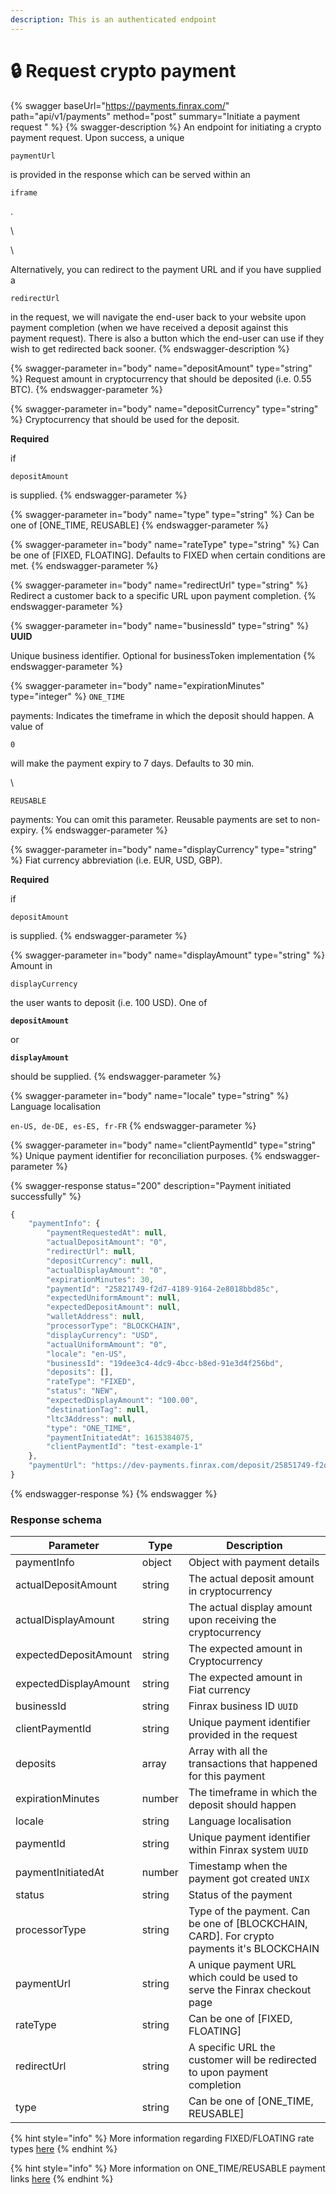 ```yaml
---
description: This is an authenticated endpoint
---
```


# 🔒 Request crypto payment

{% swagger baseUrl="https://payments.finrax.com/" path="api/v1/payments" method="post" summary="Initiate a payment request " %}
{% swagger-description %}
An endpoint for initiating a crypto payment request. Upon success, a unique 

`paymentUrl`

is provided in the response which can be served within an

`iframe`

. 

\




\


Alternatively, you can redirect to the payment URL and if you have supplied a

`redirectUrl`

 in the request, we will navigate the end-user back to your website upon payment completion (when we have received a deposit against this payment request). There is also a button which the end-user can use if they wish to get redirected back sooner.
{% endswagger-description %}

{% swagger-parameter in="body" name="depositAmount" type="string" %}
Request amount in cryptocurrency that should be deposited (i.e. 0.55 BTC).
{% endswagger-parameter %}

{% swagger-parameter in="body" name="depositCurrency" type="string" %}
Cryptocurrency that should be used for the deposit. 

**Required**

 if 

`depositAmount`

 is supplied.
{% endswagger-parameter %}

{% swagger-parameter in="body" name="type" type="string" %}
Can be one of [ONE_TIME, REUSABLE]
{% endswagger-parameter %}

{% swagger-parameter in="body" name="rateType" type="string" %}
Can be one of [FIXED, FLOATING]. Defaults to FIXED when certain conditions are met. 
{% endswagger-parameter %}

{% swagger-parameter in="body" name="redirectUrl" type="string" %}
Redirect a customer back to a specific URL upon payment completion. 
{% endswagger-parameter %}

{% swagger-parameter in="body" name="businessId" type="string" %}
**UUID**

 Unique business identifier. Optional for businessToken implementation
{% endswagger-parameter %}

{% swagger-parameter in="body" name="expirationMinutes" type="integer" %}
`ONE_TIME`

 payments: Indicates the timeframe in which the deposit should happen. A value of 

`0`

 will make the payment expiry to 7 days. Defaults to 30 min.

\




`REUSABLE`

 payments: You can omit this parameter. Reusable payments are set to non-expiry.
{% endswagger-parameter %}

{% swagger-parameter in="body" name="displayCurrency" type="string" %}
Fiat currency abbreviation (i.e. EUR, USD, GBP). 

**Required**

 if 

`depositAmount`

 is supplied.
{% endswagger-parameter %}

{% swagger-parameter in="body" name="displayAmount" type="string" %}
Amount in 

`displayCurrency`

the user wants to deposit (i.e. 100 USD). One of 

**`depositAmount`**

 or 

**`displayAmount`**

 should be supplied.
{% endswagger-parameter %}

{% swagger-parameter in="body" name="locale" type="string" %}
Language localisation 

`en-US, de-DE, es-ES, fr-FR`
{% endswagger-parameter %}

{% swagger-parameter in="body" name="clientPaymentId" type="string" %}
Unique payment identifier for reconciliation purposes.
{% endswagger-parameter %}

{% swagger-response status="200" description="Payment initiated successfully" %}
```javascript
{
    "paymentInfo": {
        "paymentRequestedAt": null,
        "actualDepositAmount": "0",
        "redirectUrl": null,
        "depositCurrency": null,
        "actualDisplayAmount": "0",
        "expirationMinutes": 30,
        "paymentId": "25821749-f2d7-4189-9164-2e8018bbd85c",
        "expectedUniformAmount": null,
        "expectedDepositAmount": null,
        "walletAddress": null,
        "processorType": "BLOCKCHAIN",
        "displayCurrency": "USD",
        "actualUniformAmount": "0",
        "locale": "en-US",
        "businessId": "19dee3c4-4dc9-4bcc-b8ed-91e3d4f256bd",
        "deposits": [],
        "rateType": "FIXED",
        "status": "NEW",
        "expectedDisplayAmount": "100.00",
        "destinationTag": null,
        "ltc3Address": null,
        "type": "ONE_TIME",
        "paymentInitiatedAt": 1615384075,
        "clientPaymentId": "test-example-1"
    },
    "paymentUrl": "https://dev-payments.finrax.com/deposit/25851749-f2d7-4189-9164-2e8018bbd85c?theme=LIGHT&locale=en-US&sessionToken=eyJhbGciOiJIUzUxMiJ9.eyJwYXltZW50SWQiOiIyNTg1MTc0OS1mMmQ3LTQxODktOTE2NC0yZTgwMThiYmQ4NWMiLCJvcmdhbmlzYXRpb25JZCI6ImNmMWU2N2QwLTQ2ZjYtNGEwMC04MzcwLTA5MGE1MDg3YzgwZiIsImJ1c2luZXNzSWQiOiIxOWRlZTNjNC00ZGM5LTRiY2MtYjhlZC05MmUzZDRmMjU2YmQiLCJpYXQiOjE2MTUzODQwNzUsImV4cCI6MTYxNTM4NzY3NX0.nx3fxBR1SDhrqEEroN4ACcHlPhjMreSh9ucEPRCB4fXS4X3pO8PNkdcIvoL6g_uThEBzCU_jT8w8tr0O9pSwig"
}
```
{% endswagger-response %}
{% endswagger %}

### Response schema

| Parameter             | Type   | Description                                                                                 |
| --------------------- | ------ | ------------------------------------------------------------------------------------------- |
| paymentInfo           | object | Object with payment details                                                                 |
| actualDepositAmount   | string | The actual deposit amount in cryptocurrency                                                 |
| actualDisplayAmount   | string | The actual display amount upon receiving the cryptocurrency                                 |
| expectedDepositAmount | string | The expected amount in Cryptocurrency                                                       |
| expectedDisplayAmount | string | The expected amount in Fiat currency                                                        |
| businessId            | string | Finrax business ID `UUID`                                                                   |
| clientPaymentId       | string | Unique payment identifier provided in the request                                           |
| deposits              | array  | Array with all the transactions that happened for this payment                              |
| expirationMinutes     | number | The timeframe in which the deposit should happen                                            |
| locale                | string | Language localisation                                                                       |
| paymentId             | string | Unique payment identifier within Finrax system `UUID`                                       |
| paymentInitiatedAt    | number | Timestamp when the payment got created `UNIX`                                               |
| status                | string | Status of the payment                                                                       |
| processorType         | string | Type of the payment. Can be one of \[BLOCKCHAIN, CARD]. For crypto payments it's BLOCKCHAIN |
| paymentUrl            | string | A unique payment URL which could be used to serve the Finrax checkout page                  |
| rateType              | string | Can be one of \[FIXED, FLOATING]                                                            |
| redirectUrl           | string | A specific URL the customer will be redirected to upon payment completion                   |
| type                  | string | Can be one of \[ONE_TIME, REUSABLE]                                                         |

{% hint style="info" %}
More information regarding FIXED/FLOATING rate types [here](https://blog.finrax.com/guides/fixed-rates)
{% endhint %}

{% hint style="info" %}
More information on ONE_TIME/REUSABLE payment links [here](https://blog.finrax.com/guides/one-time-payments-vs.-recurring-payments)
{% endhint %}
